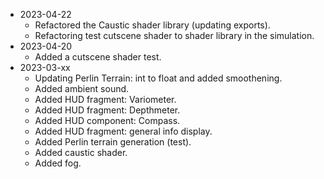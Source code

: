 - 2023-04-22
  - Refactored the Caustic shader library (updating exports).
  - Refactoring test cutscene shader to shader library in the simulation.
- 2023-04-20
  - Added a cutscene shader test.
- 2023-03-xx
  - Updating Perlin Terrain: int to float and added smoothening.
  - Added ambient sound.
  - Added HUD fragment: Variometer.
  - Added HUD fragment: Depthmeter.
  - Added HUD component: Compass.
  - Added HUD fragment: general info display.
  - Added Perlin terrain generation (test).
  - Added caustic shader.
  - Added fog.
